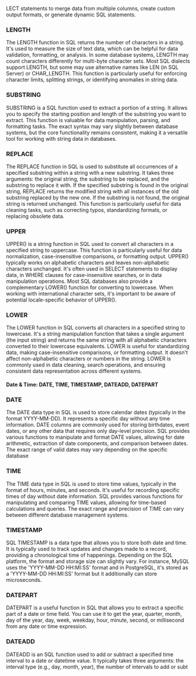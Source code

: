 LECT statements to merge data from multiple columns, create custom output formats, or generate dynamic SQL statements. 



### LENGTH
The LENGTH function in SQL returns the number of characters in a string.  It's used to measure the size of text data, which can be helpful for data validation, formatting, or analysis.  In some database systems, LENGTH may count characters differently for multi-byte character sets.  Most SQL dialects support LENGTH, but some may use alternative names like LEN (in SQL Server) or CHAR_LENGTH.  This function is particularly useful for enforcing character limits, splitting strings, or identifying anomalies in string data.  

### SUBSTRING 
SUBSTRING is a SQL function used to extract a portion of a string.  It allows you to specify the starting position and length of the substring you want to extract.  This function is valuable for data manipulation, parsing, and formatting tasks.  The exact syntax may vary slightly between database systems, but the core functionality remains consistent, making it a versatile tool for working with string data in databases.  

### REPLACE
The REPLACE function in SQL is used to substitute all occurrences of a specified substring within a string with a new substring.  It takes three arguments: the original string, the substring to be replaced, and the substring to replace it with.  If the specified substring is found in the original string, REPLACE returns the modified string with all instances of the old substring replaced by the new one.  If the substring is not found, the original string is returned unchanged.  This function is particularly useful for data cleaning tasks, such as correcting typos, standardizing formats, or replacing obsolete data.

### UPPER

UPPER() is a string function in SQL used to convert all characters in a specified string to uppercase.  This function is particularly useful for data normalization, case-insensitive comparisons, or formatting output.  UPPER() typically works on alphabetic characters and leaves non-alphabetic characters unchanged.  It's often used in SELECT statements to display data, in WHERE clauses for case-insensitive searches, or in data manipulation operations.  Most SQL databases also provide a complementary LOWER() function for converting to lowercase.  When working with international character sets, it's important to be aware of potential locale-specific behavior of UPPER().  

### LOWER

The LOWER function in SQL converts all characters in a specified string to lowercase.  It's a string manipulation function that takes a single argument (the input string) and returns the same string with all alphabetic characters converted to their lowercase equivalents.  LOWER is useful for standardizing data, making case-insensitive comparisons, or formatting output.  It doesn't affect non-alphabetic characters or numbers in the string.  LOWER is commonly used in data cleaning, search operations, and ensuring consistent data representation across different systems.  

#### Date & Time: DATE, TIME, TIMESTAMP, DATEADD, DATEPART

### DATE

The DATE data type in SQL is used to store calendar dates (typically in the format YYYY-MM-DD).  It represents a specific day without any time information.  DATE columns are commonly used for storing birthdates, event dates, or any other data that requires only day-level precision.  SQL provides various functions to manipulate and format DATE values, allowing for date arithmetic, extraction of date components, and comparison between dates.  The exact range of valid dates may vary depending on the specific database




### TIME

The TIME data type in SQL is used to store time values, typically in the format of hours, minutes, and seconds.  It's useful for recording specific times of day without date information.  SQL provides various functions for manipulating and comparing TIME values, allowing for time-based calculations and queries.  The exact range and precision of TIME can vary between different database management systems. 

### TIMESTAMP

SQL TIMESTAMP is a data type that allows you to store both date and time.  It is typically used to track updates and changes made to a record, providing a chronological time of happenings.  Depending on the SQL platform, the format and storage size can slightly vary.  For instance, MySQL uses the 'YYYY-MM-DD HH:MI:SS' format and in PostgreSQL, it's stored as a 'YYYY-MM-DD HH:MI:SS' format but it additionally can store microseconds. 

### DATEPART

DATEPART is a useful function in SQL that allows you to extract a specific part of a date or time field.  You can use it to get the year, quarter, month, day of the year, day, week, weekday, hour, minute, second, or millisecond from any date or time expression. 



### DATEADD

DATEADD is an SQL function used to add or subtract a specified time interval to a date or datetime value.  It typically takes three arguments: the interval type (e.g., day, month, year), the number of intervals to add or subt